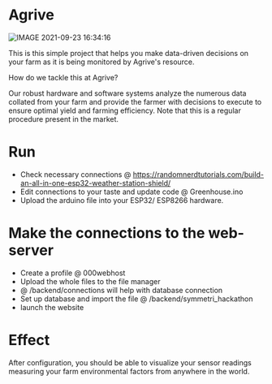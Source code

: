 # Agrive

![IMAGE 2021-09-23 16:34:16](https://user-images.githubusercontent.com/44223263/134537230-d0a2eb24-928f-4c5c-a644-51d49360dd21.jpg)


This is this simple project that helps you make data-driven decisions on your farm as it is being monitored by Agrive's resource.

How do we tackle this at Agrive?

Our robust hardware and software systems analyze the numerous data collated from your farm and provide the farmer with decisions to execute to ensure optimal yield and farming efficiency. Note that this is a regular procedure present in the market.



# Run
- Check necessary connections @ https://randomnerdtutorials.com/build-an-all-in-one-esp32-weather-station-shield/
- Edit connections to your taste and update code @ Greenhouse.ino
- Upload the arduino file into your ESP32/ ESP8266 hardware.

# Make the connections to the web-server
 - Create a profile @ 000webhost
 - Upload the whole files to the file manager
 - @ /backend/connections will help with database connection
 - Set up database and import the file @ /backend/symmetri_hackathon
 - launch the website
 
 # Effect
 
 After configuration, you should be able to visualize your sensor readings measuring your farm environmental factors from anywhere in the world.
